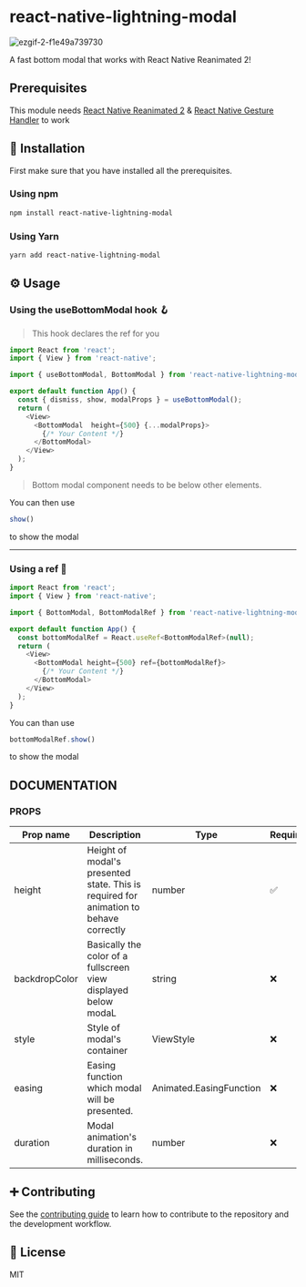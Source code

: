 # react-native-lightning-modal

![ezgif-2-f1e49a739730](https://user-images.githubusercontent.com/23079646/128644357-fc82ba9f-fa32-44eb-92cd-36b3486c9acb.gif)


A fast bottom modal that works with React Native Reanimated 2!

## Prerequisites

This module needs
[React Native Reanimated 2](https://docs.swmansion.com/react-native-reanimated/docs/installation) &
[React Native Gesture Handler](https://docs.swmansion.com/react-native-gesture-handler/docs/) to work

## 🚀 Installation

First make sure that you have installed all the prerequisites.

### Using npm

```sh
npm install react-native-lightning-modal
```

### Using Yarn

```sh
yarn add react-native-lightning-modal
```

## ⚙️ Usage

### Using the useBottomModal hook 🪝

>This hook declares the ref for you

```js
import React from 'react';
import { View } from 'react-native';

import { useBottomModal, BottomModal } from 'react-native-lightning-modal';

export default function App() {
  const { dismiss, show, modalProps } = useBottomModal();
  return (
    <View>
      <BottomModal  height={500} {...modalProps}>
        {/* Your Content */}
      </BottomModal>
    </View>
  );
}
```

>Bottom modal component needs to be below other elements.

You can then use

```js
show()
```

to show the modal

---

### Using a ref 📝

```js
import React from 'react';
import { View } from 'react-native';

import { BottomModal, BottomModalRef } from 'react-native-lightning-modal';

export default function App() {
  const bottomModalRef = React.useRef<BottomModalRef>(null);
  return (
    <View>
      <BottomModal height={500} ref={bottomModalRef}>
        {/* Your Content */}
      </BottomModal>
    </View>
  );
}

```

You can than use

```js
bottomModalRef.show()
```

to show the modal

## DOCUMENTATION

### PROPS

|Prop name | Description| Type | Required
| ----------- | ----------- | ----------- | ----------- |
|height |Height of modal's presented state. This is required for animation to behave correctly | number | ✅ |
| backdropColor | Basically the color of a fullscreen view displayed below modaL | string | ❌ |
|style | Style of modal's container | ViewStyle | ❌ |
| easing | Easing function which modal will be presented. | Animated.EasingFunction | ❌ |
| duration | Modal animation's duration in milliseconds. | number | ❌ |

## ➕ Contributing

See the [contributing guide](CONTRIBUTING.md) to learn how to contribute to the repository and the development workflow.

## 📰 License

MIT
